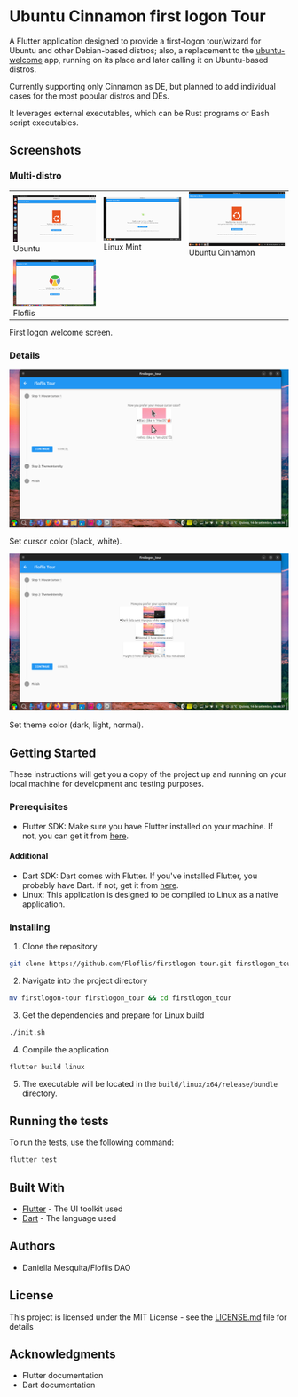 # Ubuntu Cinnamon first logon Tour

A Flutter application designed to provide a first-logon tour/wizard for Ubuntu and other Debian-based distros; also, a replacement to the [ubuntu-welcome](https://github.com/canonical/ubuntu-welcome) app, running on its place and later calling it on Ubuntu-based distros.

Currently supporting only Cinnamon as DE, but planned to add individual cases for the most popular distros and DEs.

It leverages external executables, which can be Rust programs or Bash script executables.

## Screenshots

### Multi-distro

<table>
<tbody>
<tr>
<td><img title="Ubuntu" alt="Ubuntu" src="./screenshots/wrong timestamp, using BIOS time/Ubuntu/Screenshot from 2023-09-16 20-52-37.png"/> Ubuntu</td>
<td><img title="Linux Mint" alt="Linux Mint" src="./screenshots/wrong timestamp, using BIOS time/Mint/Screenshot from 2023-09-16 20-13-13.png"/> Linux Mint</td>
<td><img title="Ubuntu Cinnamon" alt="Ubuntu Cinnamon" src="./screenshots/wrong timestamp, using BIOS time/UCR/Screenshot from 2023-09-16 19-47-12.png"/> Ubuntu Cinnamon</td>
</tr>
<tr>
<td><img title="Floflis" alt="Floflis" src="./screenshots/Floflis/Screenshot from 2023-09-14 06-08-29.png"/> Floflis</td>
</tr>
</tbody>
</table>
<!-- DivTable.com -->

First logon welcome screen.

### Details

<img src="./screenshots/Screenshot from 2023-09-14 06-08-34.png"/>

Set cursor color (black, white).

<img src="./screenshots/Screenshot from 2023-09-14 06-08-37.png"/>

Set theme color (dark, light, normal).

## Getting Started

These instructions will get you a copy of the project up and running on your local machine for development and testing purposes.

### Prerequisites

- Flutter SDK: Make sure you have Flutter installed on your machine. If not, you can get it from [here](https://flutter.dev/docs/get-started/install).

#### Additional

- Dart SDK: Dart comes with Flutter. If you've installed Flutter, you probably have Dart. If not, get it from [here](https://dart.dev/get-dart).
- Linux: This application is designed to be compiled to Linux as a native application.

### Installing

1. Clone the repository
```bash
git clone https://github.com/Floflis/firstlogon-tour.git firstlogon_tour
```
2. Navigate into the project directory
```bash
mv firstlogon-tour firstlogon_tour && cd firstlogon_tour
```
3. Get the dependencies and prepare for Linux build
```bash
./init.sh
```
4. Compile the application
```bash
flutter build linux
```
5. The executable will be located in the `build/linux/x64/release/bundle` directory.

## Running the tests

To run the tests, use the following command:
```bash
flutter test
```

## Built With

- [Flutter](https://flutter.dev/) - The UI toolkit used
- [Dart](https://dart.dev/) - The language used

## Authors

- Daniella Mesquita/Floflis DAO

## License

This project is licensed under the MIT License - see the [LICENSE.md](LICENSE.md) file for details

## Acknowledgments

- Flutter documentation
- Dart documentation

